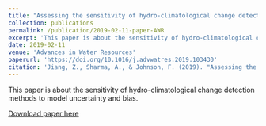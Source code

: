 ```yaml
---
title: "Assessing the sensitivity of hydro-climatological change detection methods to model uncertainty and bias"
collection: publications
permalink: /publication/2019-02-11-paper-AWR
excerpt: 'This paper is about the sensitivity of hydro-climatological change detection methods to model uncertainty and bias.'
date: 2019-02-11
venue: 'Advances in Water Resources'
paperurl: 'https://doi.org/10.1016/j.advwatres.2019.103430'
citation: 'Jiang, Z., Sharma, A., & Johnson, F. (2019). "Assessing the sensitivity of hydro-climatological change detection methods to model uncertainty and bias." <i>Advances in Water Resources</i>. 134, 103430.'
---
```

This paper is about the sensitivity of hydro-climatological change detection methods to model uncertainty and bias.

[Download paper here](http://zejiang-unsw.github.io/files/Jiang-AWR-2019.pdf)

